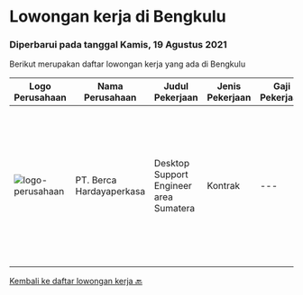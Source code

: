 
  # Lowongan kerja di Bengkulu

  ### Diperbarui pada tanggal Kamis, 19 Agustus 2021

  Berikut merupakan daftar lowongan kerja yang ada di Bengkulu

  |Logo Perusahaan | Nama Perusahaan | Judul Pekerjaan | Jenis Pekerjaan | Gaji Pekerjaan | Lokasi | Deskripsi | Tanggal diunggah | Pranala |
  | -------------- | --------------- | --------------- | --------- | --------- | -------------- | ------- | ----------- | ----------- |
  |![logo-perusahaan](https://image-service-cdn.seek.com.au/0c900ac2b5b1a2cf9bee651ce5d069e68ff14c92/ee4dce1061f3f616224767ad58cb2fc751b8d2dc)|PT. Berca Hardayaperkasa|Desktop Support Engineer area Sumatera|Kontrak|---|Aceh|Delivery the implementation and provide PC, Printer, and Networking. Analyze and diagnose technical issues and give fast problem resolution Technical...|Senin, 16 Agustus 2021|https://www.jobstreet.co.id/id/job/desktop-support-engineer-area-sumatera-3601806?token=0~16d52e6e-9d84-4b48-9a16-df04ea1a5b08&sectionRank=1&jobId=jobstreet-id-job-3601806|


  [Kembali ke daftar lowongan kerja 🔙](../README.md#daftar-lowongan-kerja)
  